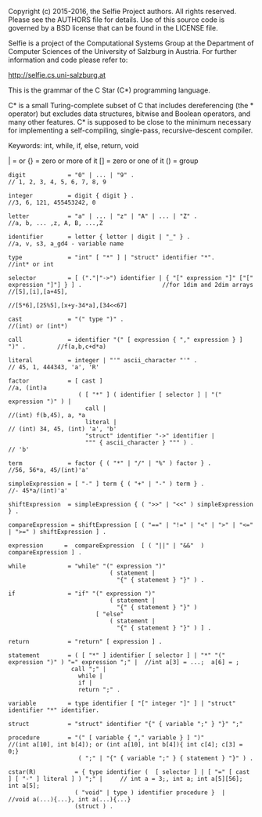 Copyright (c) 2015-2016, the Selfie Project authors. All rights reserved. Please see the AUTHORS file for details. Use of this source code is governed by a BSD license that can be found in the LICENSE file.

Selfie is a project of the Computational Systems Group at the Department of Computer Sciences of the University of Salzburg in Austria. For further information and code please refer to:

http://selfie.cs.uni-salzburg.at

This is the grammar of the C Star (C*) programming language.

C* is a small Turing-complete subset of C that includes dereferencing (the * operator) but excludes data structures, bitwise and Boolean operators, and many other features. C* is supposed to be close to the minimum necessary for implementing a self-compiling, single-pass, recursive-descent compiler.

Keywords: int, while, if, else, return, void

| = or
{} = zero or more of it
[] = zero or one of it
() = group


```
digit            = "0" | ... | "9" .                                              // 1, 2, 3, 4, 5, 6, 7, 8, 9

integer          = digit { digit } .                                              //3, 6, 121, 455453242, 0

letter           = "a" | ... | "z" | "A" | ... | "Z" .                            //a, b, ... ,z, A, B, ...,Z

identifier       = letter { letter | digit | "_" } .                              //a, v, s3, a_gd4 - variable name

type             = "int" [ "*" ] | "struct" identifier "*".                                                //int* or int

selector         = [ ("."|"->") identifier | { "[" expression "]" ["[" expression "]"] } ] .                       //for 1dim and 2dim arrays               //[5],[i],[a+45],
                                                                                  //[5*6],[25%5],[x+y-34*a],[34<<67]

cast             = "(" type ")" .                                                 //(int) or (int*)

call             = identifier "(" [ expression { "," expression } ] ")" .         //f(a,b,c+d*a)

literal          = integer | "'" ascii_character "'" .                            // 45, 1, 444343, 'a', 'R'

factor           = [ cast ]                                                       //a, (int)a
                    ( [ "*" ] ( identifier [ selector ] | "(" expression ")" ) |
                      call |                                                      //(int) f(b,45), a, *a
                      literal |                                                   // (int) 34, 45, (int) 'a', 'b'
                      "struct" identifier "->" identifier |
                      """ { ascii_character } """ ) .                             // 'b'

term             = factor { ( "*" | "/" | "%" ) factor } .                        //56, 56*a, 45/(int)'a'

simpleExpression = [ "-" ] term { ( "+" | "-" ) term } .                          //- 45*a/(int)'a'

shiftExpression  = simpleExpression { ( ">>" | "<<" ) simpleExpression } .

compareExpression = shiftExpression [ ( "==" | "!=" | "<" | ">" | "<=" | ">=" ) shiftExpression ] .

expression      =  compareExpression  [ ( "||" | "&&"  )  compareExpression ] .

while            = "while" "(" expression ")"
                             ( statement |
                               "{" { statement } "}" ) .

if               = "if" "(" expression ")"
                             ( statement |
                               "{" { statement } "}" )
                         [ "else"
                             ( statement |
                               "{" { statement } "}" ) ] .

return           = "return" [ expression ] .

statement        = ( [ "*" ] identifier [ selector ] | "*" "(" expression ")" ) "=" expression ";" |  //int a[3] = ...;  a[6] = ;                               
                  call ";" |
                    while |
                    if |
                    return ";" .

variable         = type identifier [ "[" integer "]" ] | "struct" identifier "*" identifier.

struct           = "struct" identifier "{" { variable ";" } "}" ";"

procedure        = "(" [ variable { "," variable } ] ")"                //(int a[10], int b[4]); or (int a[10], int b[4]){ int c[4]; c[3] = 0;}
                    ( ";" | "{" { variable ";" } { statement } "}" ) .

cstar(R)           = { type identifier (  [ selector ] | [ "=" [ cast ] [ "-" ] literal ] ) ";" |     // int a = 3;, int a; int a[5][56]; int a[5];
                   ( "void" | type ) identifier procedure }  |                                   //void a(...){...}, int a(...){...}
                   (struct ) .  
